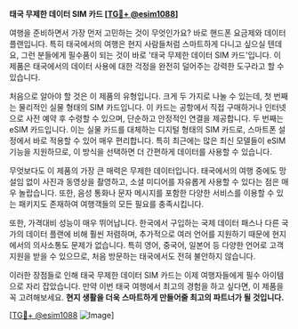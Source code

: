 **태국 무제한 데이터 SIM 카드 [[TG💪+ @esim1088](https://t.me/s/esim1088)]**

여행을 준비하면서 가장 먼저 고민하는 것이 무엇인가요? 바로 핸드폰 요금제와 데이터 플랜입니다. 특히 태국에서의 여행은 현지 사람들처럼 스마트하게 다니고 싶으실 텐데요, 그런 분들에게 필수품이 되는 것이 바로 '태국 무제한 데이터 SIM 카드'입니다. 이 제품은 태국에서의 데이터 사용에 대한 걱정을 완전히 덜어주는 강력한 도구라고 할 수 있습니다.

처음으로 알아야 할 것은 이 제품의 유형입니다. 크게 두 가지로 나눌 수 있는데, 첫 번째는 물리적인 실물 형태의 SIM 카드입니다. 이 카드는 공항에서 직접 구매하거나 인터넷으로 사전 예약 후 수령할 수 있으며, 단순하고 안정적인 연결을 제공합니다. 두 번째는 eSIM 카드입니다. 이는 실물 카드를 대체하는 디지털 형태의 SIM 카드로, 스마트폰 설정에서 바로 적용할 수 있어 매우 편리합니다. 특히 최근에는 많은 최신 모델들이 eSIM 기능을 지원하므로, 이 방식을 선택하면 더 간편하게 데이터를 사용할 수 있습니다.

무엇보다도 이 제품의 가장 큰 매력은 무제한 데이터입니다. 태국에서의 여행 중에도 망설임 없이 사진과 동영상을 촬영하고, 소셜 미디어를 자유롭게 사용할 수 있다는 점은 매우 놀랍습니다. 또한, 음성 통화나 문자 메시지를 포함한 다양한 서비스를 이용할 수 있는 패키지도 존재하여 여행객들의 모든 필요를 충족시킵니다.

또한, 가격대비 성능이 매우 뛰어납니다. 한국에서 구입하는 국제 데이터 패스나 다른 국가의 데이터 플랜에 비해 훨씬 저렴하며, 추가적으로 여러 언어를 지원하기 때문에 현지에서의 의사소통도 문제가 없습니다. 특히 영어, 중국어, 일본어 등 다양한 언어로 고객 지원을 받을 수 있으므로, 처음 방문하는 태국에서도 전혀 불안하지 않습니다.

이러한 장점들로 인해 태국 무제한 데이터 SIM 카드는 이제 여행자들에게 필수 아이템으로 자리 잡았습니다. 만약 이번 태국 여행에서 최고의 경험을 하고 싶다면, 이 제품을 꼭 고려해보세요. **현지 생활을 더욱 스마트하게 만들어줄 최고의 파트너가 될 것입니다.**

[[TG💪+ @esim1088](https://t.me/s/esim1088) ![Image](https://i.postimg.cc/Y0z9fWf4/image.png)]
